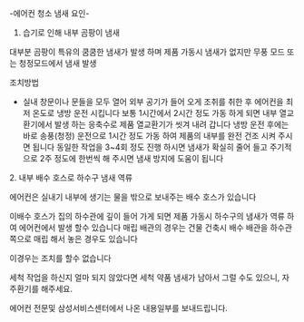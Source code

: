 -에어컨 청소 냄새 요인-

1. 습기로 인해 내부 곰팡이 냄새

대부분 곰팡이 특유의 쿰쿰한 냄새가 발생 하며 제품 가동시 냄새가 없지만 무풍 모드 또는 청정모드에서 냄새 발생 

조치방법

- 실내 창문이나 문들을 모두 열어 외부 공기가 들어 오게 조취를 취한 후
에어컨을 최저 온도로 냉방 운전 시킵니다
보통 1시간에서 2시간 정도 가동 하게 되면 내부 열교환기에서 발생 하는 응축수로
제품 열교환기가 씻겨 내려 갑니다
냉방 운전 후에는 바로 송풍(청정) 운전으로 1시간 정도 가동 하여 
제품의 내부를 완전 건조 시켜 주시면 됩니다
동일한 작업을 3~4회 정도 진행 하시면 냄새가 확실히 줄어 들고
주기적으로 2주 정도에 한번씩 해 주시면 냄새 방지에 도움이 됩니다

​2. 내부 배수 호스로 하수구 냄새 역류

에어컨은 실내기 내부에 생기는 물을 밖으로 보내주는 배수 호스가 있습니다

이배수 호스가 집의 하수관에 깊이 들어 가게 되면 제품 가동시 하수구의 냄새가 역류 하여 에어컨에서 발생 할수 있습니다
매립 배관의 경우는 건물 건축시 배수 배관을 하수관쪽으로 매립 해서 놓은 경우도 있습니다

이경우는 조치를 할수 없습니다

세척 작업을 하신지 얼마 되지 않았다면 세척 약품 냄새가 남아서 그럴 수도 있으니, 자주환기를 해주세요.

에어컨 전문및 삼성서비스센터에서 나온 내용일부를 보내드립니다. 